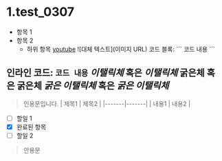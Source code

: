 # 1.test_0307
- 항목 1
- 항목 2
  - 하위 항목
[youtube](https://www.youtube.com/)
![대체 텍스트](이미지 URL)
코드 블록:
\```
코드 내용
\```

인라인 코드: `코드 내용`
*이탤릭체* 혹은 _이탤릭체_
**굵은체** 혹은 __굵은체__
***굵은 이탤릭체*** 혹은 ___굵은 이탤릭체___
  ---
  > 인용문입니다.
  | 제목1 | 제목2 |
  |-------|-------|
  | 내용1 | 내용2 |
- [ ] 할일 1
- [x] 완료된 항목
- [ ] 할일 2
>안용문
